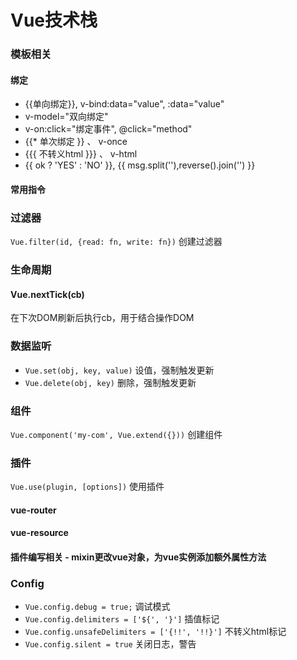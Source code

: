 # Vue技术栈
### 模板相关
#### 绑定
+ {{单向绑定}}, v-bind:data="value", :data="value" 
+ v-model="双向绑定"  
+ v-on:click="绑定事件", @click="method"  
+ {{* 单次绑定 }} 、 v-once  
+ {{{ 不转义html }}} 、 v-html  
+ {{ ok ? 'YES' : 'NO' }}, {{ msg.split(''),reverse().join('') }}  

#### 常用指令

### 过滤器
`Vue.filter(id, {read: fn, write: fn})` 创建过滤器


### 生命周期
#### Vue.nextTick(cb)
在下次DOM刷新后执行cb，用于结合操作DOM  

### 数据监听
+ `Vue.set(obj, key, value)` 设值，强制触发更新   
+ `Vue.delete(obj, key)` 删除，强制触发更新  

  

### 组件
`Vue.component('my-com', Vue.extend({}))` 创建组件  

### 插件
`Vue.use(plugin, [options])` 使用插件  

#### vue-router
#### vue-resource
#### 插件编写相关 - mixin更改vue对象，为vue实例添加额外属性方法

### Config
+ `Vue.config.debug = true;` 调试模式  
+ `Vue.config.delimiters = ['${', '}']` 插值标记  
+ `Vue.config.unsafeDelimiters = ['{!!', '!!}']` 不转义html标记  
+ `Vue.config.silent = true` 关闭日志，警告  